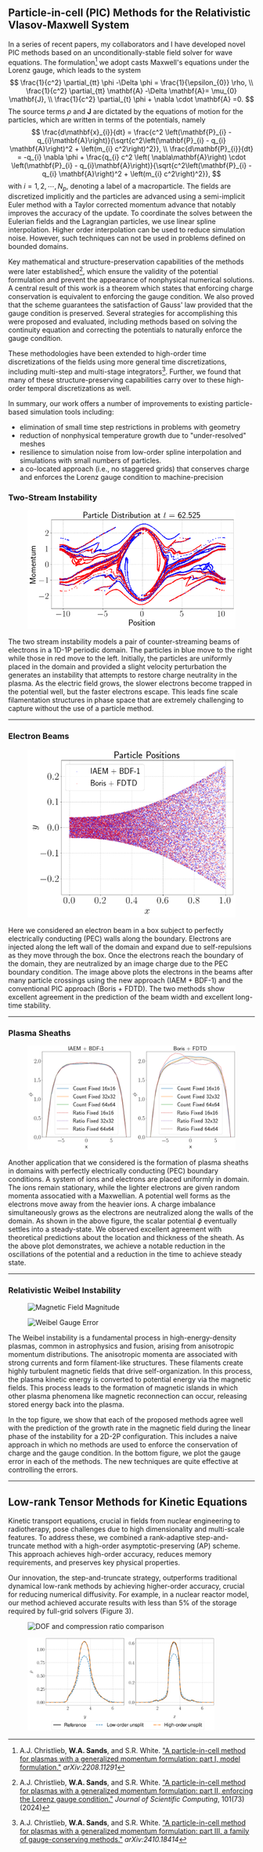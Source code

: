 <!-- ---
layout: archive
title: ""
permalink: /research/
author_profile: true
--- -->

<style>
.items {
    display: flex;             /* Use flexbox for layout */
    justify-content: space-between; /* Add space between items */
    align-items: center;       /* Align items vertically */
    gap: 10px;                 /* Add space between figures */
    flex-wrap: wrap;           /* Allow wrapping on small screens */
}

.items figure {
    margin: 0;                /* Remove default figure margins */
    flex: 1;                  /* Allow figures to grow/shrink */
    text-align: center;       /* Center content inside figure */
}

.items img {
    max-width: 100%;          /* Ensure images scale to fit container */
    height: auto;             /* Preserve aspect ratio */
}
</style>

## Particle-in-cell (PIC) Methods for the Relativistic Vlasov-Maxwell System

In a series of recent papers, my collaborators and I have developed novel PIC methods based on an unconditionally-stable field solver for wave equations. The formulation[^1] we adopt casts Maxwell's equations under the Lorenz gauge, which leads to the system
$$
    \frac{1}{c^2} \partial_{tt} \phi -\Delta \phi =  \frac{1}{\epsilon_{0}} \rho, \\ 
    \frac{1}{c^2} \partial_{tt} \mathbf{A} -\Delta \mathbf{A}= \mu_{0} \mathbf{J}, \\ 
    \frac{1}{c^2} \partial_{t} \phi + \nabla \cdot \mathbf{A} =0.
$$
The source terms $\rho$ and $\mathbf{J}$ are dictated by the equations of motion for the particles, which are written in terms of the potentials, namely
$$
    \frac{d\mathbf{x}_{i}}{dt} = \frac{c^2 \left(\mathbf{P}_{i} - q_{i}\mathbf{A}\right)}{\sqrt{c^2\left(\mathbf{P}_{i} - q_{i} \mathbf{A}\right)^2 + \left(m_{i} c^2\right)^2}}, \\
    \frac{d\mathbf{P}_{i}}{dt} = -q_{i} \nabla \phi + \frac{q_{i} c^2 \left( \nabla\mathbf{A}\right) \cdot \left(\mathbf{P}_{i} - q_{i}\mathbf{A}\right)}{\sqrt{c^2\left(\mathbf{P}_{i} - q_{i} \mathbf{A}\right)^2 + \left(m_{i} c^2\right)^2}},
$$
with $i = 1, 2, \cdots, N_{p},$ denoting a label of a macroparticle. The fields are discretized implicitly and the particles are advanced using a semi-implicit Euler method with a Taylor corrected momentum advance that notably improves the accuracy of the update. To coordinate the solves between the Eulerian fields and the Lagrangian particles, we use linear spline interpolation. Higher order interpolation can be used to reduce simulation noise. However, such techniques can not be used in problems defined on bounded domains. 

Key mathematical and structure-preservation capabilities of the methods were later established[^2], which ensure the validity of the potential formulation and prevent the appearance of nonphysical numerical solutions. A central result of this work is a theorem which states that enforcing charge conservation is equivalent to enforcing the gauge condition. We also proved that the scheme guarantees the satisfaction of Gauss' law provided that the gauge condition is preserved. Several strategies for accomplishing this were proposed and evaluated, including methods based on solving the continuity equation and correcting the potentials to naturally enforce the gauge condition.

These methodologies have been extended to high-order time discretizations of the fields using more general time discretizations, including multi-step and multi-stage integrators[^3]. Further, we found that many of these structure-preserving capabilities carry over to these high-order temporal discretizations as well.

In summary, our work offers a number of improvements to existing particle-based simulation tools including:
* elimination of small time step restrictions in problems with geometry
* reduction of nonphysical temperature growth due to "under-resolved" meshes
* resilience to simulation noise from low-order spline interpolation and simulations with small numbers of particles.
* a co-located approach (i.e., no staggered grids) that conserves charge and enforces the Lorenz gauge condition to machine-precision

### Two-Stream Instability

<figure>
    <img src="../images/ES-TSI-aem-BDF1-step2500.png"
    alt="TSI example">
    <figcaption> 
    </figcaption>
</figure>

The two stream instability models a pair of counter-streaming beams of electrons in a 1D-1P periodic domain. The particles in blue move to the right while those in red move to the left. Initially, the particles are uniformly placed in the domain and provided a slight velocity perturbation the generates an instability that attempts to restore charge neutrality in the plasma. As the electric field grows, the slower electrons become trapped in the potential well, but the faster electrons escape. This leads fine scale filamentation structures in phase space that are extremely challenging to capture without the use of a particle method.

---

### Electron Beams

<figure>
    <img src="../images/EBP-comparison-wide-particles.png"
    alt="Electron beam example">
    <figcaption>
    </figcaption>
</figure>
  
Here we considered an electron beam in a box subject to perfectly electrically conducting (PEC) walls along the boundary. Electrons are injected along the left wall of the domain and expand due to self-repulsions as they move through the box. Once the electrons reach the boundary of the domain, they are neutralized by an image charge due to the PEC boundary condition. The image above plots the electrons in the beams after many particle crossings using the new approach (IAEM + BDF-1) and the conventional PIC approach (Boris + FDTD). The two methods show excellent agreement in the prediction of the beam width and excellent long-time stability.  

---

### Plasma Sheaths

<figure>
    <img src="../images/time_averaged_phi_slices.png"
    alt="Plasma sheath example">
    <figcaption> 
    </figcaption>
</figure>

Another application that we considered is the formation of plasma sheaths in domains with perfectly electrically conducting (PEC) boundary conditions. A system of ions and electrons are placed uniformly in domain. The ions remain stationary, while the lighter electrons are given random momenta assocatied with a Maxwellian. A potential well forms as the electrons move away from the heavier ions. A charge imbalance simultaneously grows as the electrons are neutralized along the walls of the domain. As shown in the above figure, the scalar potential $\phi$ eventually settles into a steady-state. We observed excellent agreement with theoretical predictions about the location and thickness of the sheath. As the above plot demonstrates, we achieve a notable reduction in the oscillations of the potential and a reduction in the time to achieve steady state.

---

### Relativistic Weibel Instability

<figure>
    <img src="../images/magnetic_magnitude_vanilla_fft_fd6.jpg" alt="Magnetic Field Magnitude">
    <figcaption></figcaption>
</figure>
<figure>
    <img src="../images/weibel_gauge_error.jpg" alt="Weibel Gauge Error">
    <figcaption></figcaption>
</figure>


The Weibel instability is a fundamental process in high-energy-density plasmas, common in astrophysics and fusion, arising from anisotropic momentum distributions. The anisotropic momenta are associated with strong currents and form filament-like structures. These filaments create highly turbulent magnetic fields that drive self-organization. In this process, the plasma kinetic energy is converted to potential energy via the magnetic fields. This process leads to the formation of magnetic islands in which other plasma phenomena like magnetic reconnection can occur, releasing stored energy back into the plasma. 

In the top figure, we show that each of the proposed methods agree well with the prediction of the growth rate in the magnetic field during the linear phase of the instability for a 2D-2P configuration. This includes a naive approach in which no methods are used to enforce the conservation of charge and the gauge condition. In the bottom figure, we plot the gauge error in each of the methods. The new techniques are quite effective at controlling the errors.  

---

## Low-rank Tensor Methods for Kinetic Equations

Kinetic transport equations, crucial in fields from nuclear engineering to radiotherapy, pose challenges due to high dimensionality and multi-scale features. To address these, we combined a rank-adaptive step-and-truncate method with a high-order asymptotic-preserving (AP) scheme. This approach achieves high-order accuracy, reduces memory requirements, and preserves key physical properties.

Our innovation, the step-and-truncate strategy, outperforms traditional dynamical low-rank methods by achieving higher-order accuracy, crucial for reducing numerical diffusivity. For example, in a nuclear reactor model, our method achieved accurate results with less than 5% of the storage required by full-grid solvers (Figure 3).


<figure>
    <img src="../images/LatticeUnsplit_dofs_comparison.png"
    alt="DOF and compression ratio comparison"
    style="max-width: 100%; height: auto;">
    <figcaption> </figcaption>
</figure>

<figure>
    <img src="../images/LatticeUnsplit_Slices_projection.png"
    alt="Density cross-section comparison"
    style="max-width: 90%; height: auto;">
    <figcaption> </figcaption>
</figure>

[^1]: A.J. Christlieb, **W.A. Sands**, and S.R. White. ["A particle-in-cell method for plasmas with a generalized momentum formulation: part I, model formulation."](https://arxiv.org/abs/2208.11291) *arXiv:2208.11291*
[^2]: A.J. Christlieb, **W.A. Sands**, and S.R. White. ["A particle-in-cell method for plasmas with a generalized momentum formulation: part II, enforcing the Lorenz gauge condition."](https://link.springer.com/article/10.1007/s10915-024-02728-6) *Journal of Scientific Computing*, 101(73) (2024)
[^3]: A.J. Christlieb, **W.A. Sands**, and S.R. White. ["A particle-in-cell method for plasmas with a generalized momentum formulation: part III, a family of gauge-conserving methods."](https://arxiv.org/abs/2410.18414) *arXiv:2410.18414*